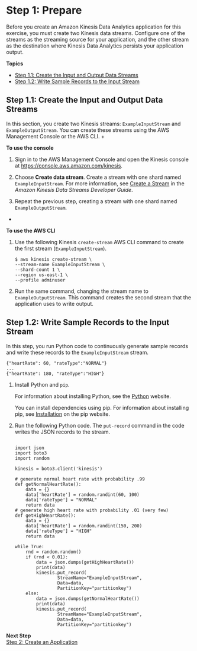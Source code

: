 # Step 1: Prepare<a name="app-anomaly-prepare"></a>

Before you create an Amazon Kinesis Data Analytics application for this exercise, you must create two Kinesis data streams\. Configure one of the streams as the streaming source for your application, and the other stream as the destination where Kinesis Data Analytics persists your application output\. 

**Topics**
+ [Step 1\.1: Create the Input and Output Data Streams](#app-anomaly-create-two-streams)
+ [Step 1\.2: Write Sample Records to the Input Stream](#app-anomaly-write-sample-records-inputstream)

## Step 1\.1: Create the Input and Output Data Streams<a name="app-anomaly-create-two-streams"></a>

In this section, you create two Kinesis streams: `ExampleInputStream` and `ExampleOutputStream`\. You can create these streams using the AWS Management Console or the AWS CLI\.
+ 

**To use the console**

  1. Sign in to the AWS Management Console and open the Kinesis console at [https://console\.aws\.amazon\.com/kinesis](https://console.aws.amazon.com/kinesis)\.

  1. Choose **Create data stream**\. Create a stream with one shard named `ExampleInputStream`\. For more information, see [Create a Stream](https://docs.aws.amazon.com/streams/latest/dev/learning-kinesis-module-one-create-stream.html) in the *Amazon Kinesis Data Streams Developer Guide*\.

  1. Repeat the previous step, creating a stream with one shard named `ExampleOutputStream`\.
+ 

**To use the AWS CLI**

  1. Use the following Kinesis `create-stream` AWS CLI command to create the first stream \(`ExampleInputStream`\)\.

     ```
     $ aws kinesis create-stream \
     --stream-name ExampleInputStream \
     --shard-count 1 \
     --region us-east-1 \
     --profile adminuser
     ```

  1. Run the same command, changing the stream name to `ExampleOutputStream`\. This command creates the second stream that the application uses to write output\.

## Step 1\.2: Write Sample Records to the Input Stream<a name="app-anomaly-write-sample-records-inputstream"></a>

In this step, you run Python code to continuously generate sample records and write these records to the `ExampleInputStream` stream\.

```
{"heartRate": 60, "rateType":"NORMAL"} 
...
{"heartRate": 180, "rateType":"HIGH"}
```

1. Install Python and `pip`\.

   For information about installing Python, see the [Python](https://www.python.org/) website\. 

   You can install dependencies using pip\. For information about installing pip, see [Installation](https://pip.pypa.io/en/stable/installing/) on the pip website\.

1. Run the following Python code\. The `put-record` command in the code writes the JSON records to the stream\.

   ```
    
   import json
   import boto3
   import random
   
   kinesis = boto3.client('kinesis')
   
   # generate normal heart rate with probability .99
   def getNormalHeartRate():
       data = {}
       data['heartRate'] = random.randint(60, 100)
       data['rateType'] = "NORMAL"
       return data
   # generate high heart rate with probability .01 (very few)
   def getHighHeartRate():
       data = {}
       data['heartRate'] = random.randint(150, 200)
       data['rateType'] = "HIGH"
       return data
   
   while True:
       rnd = random.random()
       if (rnd < 0.01):
           data = json.dumps(getHighHeartRate())
           print(data)
           kinesis.put_record(
                   StreamName="ExampleInputStream",
                   Data=data,
                   PartitionKey="partitionkey")
       else:
           data = json.dumps(getNormalHeartRate())
           print(data)
           kinesis.put_record(
                   StreamName="ExampleInputStream",
                   Data=data,
                   PartitionKey="partitionkey")
   ```

**Next Step**  
[Step 2: Create an Application](app-anom-score-create-app.md)